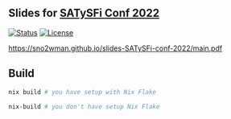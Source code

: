 ## Slides for [SATySFi Conf 2022](https://connpass.com/event/247712/)

[![Status](https://github.com/SnO2WMaN/slides-SATySFi-conf-2022/actions/workflows/gh-pages.yml/badge.svg)](https://github.com/SnO2WMaN/slides-SATySFi-conf-2022/actions/workflows/gh-pages.yml)
[![License](https://img.shields.io/github/license/SnO2WMaN/slides-SATySFi-conf-2022?style=flat)](https://github.com/SnO2WMaN/slides-SATySFi-conf-2022/blob/main/LICENSE)

https://sno2wman.github.io/slides-SATySFi-conf-2022/main.pdf

## Build

```bash
nix build # you have setup with Nix Flake

nix-build # you don't have setup Nix Flake
```
